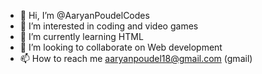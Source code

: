 - 👋 Hi, I’m @AaryanPoudelCodes
- 👀 I’m interested in coding and video games
- 🌱 I’m currently learning HTML
- 💞️ I’m looking to collaborate on Web development 
- 📫 How to reach me aaryanpoudel18@gmail.com (gmail)

<!---
AaryanPoudelCodes/AaryanPoudelCodes is a ✨ special ✨ repository because its `README.md` (this file) appears on your GitHub profile.
You can click the Preview link to take a look at your changes.
--->
